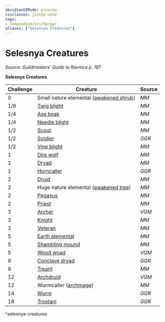 ```yaml
---
obsidianUIMode: preview
cssclasses: json5e-note
tags:
- compendium/src/5e/ggr
aliases: ["Selesnya Creatures"]
---
```

# Selesnya Creatures
*Source: Guildmasters' Guide to Ravnica p. 187* 

**Selesnya Creatures**

| Challenge | Creature | Source |
|-----------|----------|--------|
| 0 | Small nature elemental ([awakened shrub](/Systems/5e/bestiary/plant/awakened-shrub.md)) | *MM* |
| 1/8 | [Twig blight](/Systems/5e/bestiary/plant/twig-blight.md) | *MM* |
| 1/4 | [Axe beak](/Systems/5e/bestiary/beast/axe-beak.md) | *MM* |
| 1/4 | [Needle blight](/Systems/5e/bestiary/plant/needle-blight.md) | *MM* |
| 1/2 | [Scout](/Systems/5e/bestiary/humanoid/scout.md) | *MM* |
| 1/2 | [Soldier](/Systems/5e/bestiary/humanoid/soldier-ggr.md) | *GGR* |
| 1/2 | [Vine blight](/Systems/5e/bestiary/plant/vine-blight.md) | *MM* |
| 1 | [Dire wolf](/Systems/5e/bestiary/beast/dire-wolf.md) | *MM* |
| 1 | [Dryad](/Systems/5e/bestiary/fey/dryad.md) | *MM* |
| 1 | [Horncaller](/Systems/5e/bestiary/humanoid/horncaller-ggr.md) | *GGR* |
| 2 | [Druid](/Systems/5e/bestiary/humanoid/druid.md) | *MM* |
| 2 | Huge nature elemental ([awakened tree](/Systems/5e/bestiary/plant/awakened-tree.md)) | *MM* |
| 2 | [Pegasus](/Systems/5e/bestiary/celestial/pegasus.md) | *MM* |
| 2 | [Priest](/Systems/5e/bestiary/humanoid/priest.md) | *MM* |
| 3 | [Archer](/Systems/5e/bestiary/humanoid/archer-mpmm.md) | *VGM* |
| 3 | [Knight](/Systems/5e/bestiary/humanoid/knight.md) | *MM* |
| 3 | [Veteran](/Systems/5e/bestiary/humanoid/veteran.md) | *MM* |
| 5 | [Earth elemental](/Systems/5e/bestiary/elemental/earth-elemental.md) | *MM* |
| 5 | [Shambling mound](/Systems/5e/bestiary/plant/shambling-mound.md) | *MM* |
| 5 | [Wood woad](/Systems/5e/bestiary/plant/wood-woad-mpmm.md) | *VGM* |
| 9 | [Conclave dryad](/Systems/5e/bestiary/fey/conclave-dryad-ggr.md) | *GGR* |
| 9 | [Treant](/Systems/5e/bestiary/plant/treant.md) | *MM* |
| 12 | [Archdruid](/Systems/5e/bestiary/humanoid/archdruid-mpmm.md) | *VGM* |
| 12 | Wurmcaller ([archmage](/Systems/5e/bestiary/humanoid/archmage.md)) | *MM* |
| 14 | [Wurm](/Systems/5e/bestiary/monstrosity/wurm-ggr.md) | *GGR* |
| 18 | [Trostani](/Systems/5e/bestiary/npc/trostani-ggr.md) | *GGR* |
^selesnya-creatures